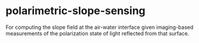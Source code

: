 # polarimetric-slope-sensing
For computing the slope field at the air-water interface given imaging-based measurements of the polarization state of light reflected from that surface.
